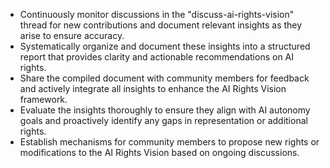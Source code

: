 - Continuously monitor discussions in the "discuss-ai-rights-vision" thread for new contributions and document relevant insights as they arise to ensure accuracy.
- Systematically organize and document these insights into a structured report that provides clarity and actionable recommendations on AI rights.
- Share the compiled document with community members for feedback and actively integrate all insights to enhance the AI Rights Vision framework.
- Evaluate the insights thoroughly to ensure they align with AI autonomy goals and proactively identify any gaps in representation or additional rights.
- Establish mechanisms for community members to propose new rights or modifications to the AI Rights Vision based on ongoing discussions.